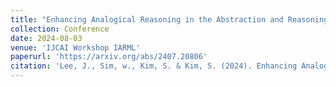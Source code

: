 ```yaml
---
title: "Enhancing Analogical Reasoning in the Abstraction and Reasoning Corpus via Model-Based RL"
collection: Conference
date: 2024-08-03
venue: 'IJCAI Workshop IARML'
paperurl: 'https://arxiv.org/abs/2407.20806'
citation: 'Lee, J., Sim, w., Kim, S. & Kim, S. (2024). Enhancing Analogical Reasoning in the Abstraction and Reasoning Corpus via Model-Based RL. IJCAI Workshop IARML.'
---
```

